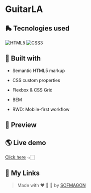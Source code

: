 # GuitarLA



## 🛼 Tecnologies used

![HTML5](https://img.shields.io/badge/html5-%23E34F26.svg?style=for-the-badge&logo=html5&logoColor=white) ![CSS3](https://img.shields.io/badge/css3-%231572B6.svg?style=for-the-badge&logo=css3&logoColor=white)



## 🧩 Built with

+ Semantic HTML5 markup

+ CSS custom properties

+ Flexbox & CSS Grid

+ BEM

+ RWD: Mobile-first workflow

    


## 🎨 Preview



## 🌎 Live demo

[Click here]() 👈🏻


## 🌈 My Links

> Made with ❤️ 🍕 🌮 by [SOFMAGON](https://sofmagon.com)
